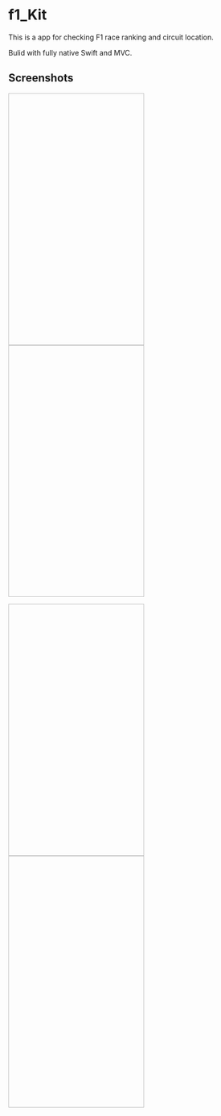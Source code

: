 # f1_Kit
This is a app for checking F1 race ranking and circuit location.

Bulid with fully native Swift and MVC.

## Screenshots
<img scr="f1_Kit/f1_Kit/Images/mockF1_Kit3.PNG" width="270" height="500" /> <img scr="f1_Kit/Images/mockF1_Kit2.PNG" width="270" height="500" />

<img scr="f1_Kit/Images/mockF1_Kit1.PNG" width="270" height="500" /> <img scr="f1_Kit/Images/mockF1_Kit4.PNG" width="270" height="500" />
